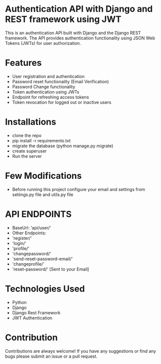 # Authentication API with Django and REST framework using JWT
This is an authentication API built with Django and the Django REST framework. The API provides authentication functionality using JSON Web Tokens (JWTs) for user authorization.

# Features
* User registration and authentication
* Password reset functionality (Email Verification)
* Password Change functionality
* Token authentication using JWTs
* Endpoint for refreshing access tokens
* Token revocation for logged out or inactive users


# Installations
* clone the repo
* pip install -r requirements.txt
* migrate the database (python manage.py migrate)
* create superuser
* Run the server

# Few Modifications
* Before running this project configure your email and settings from setiings.py file and utils.py file

# API ENDPOINTS
* BaseUrl: 'api/user/'
* Other Endpoints:
* 'register/'
* 'login/'
* 'profile/'
* 'changepassword/'
* 'send-reset-password-email/'
* 'changeprofile/'
* 'reset-password/' [Sent to your Email]

# Technologies Used
* Python
* Django
* Django Rest Framework
* JWT Authentication

# Contribution
Contributions are always welcome! If you have any suggestions or find any bugs please submit an issue or a pull request.
